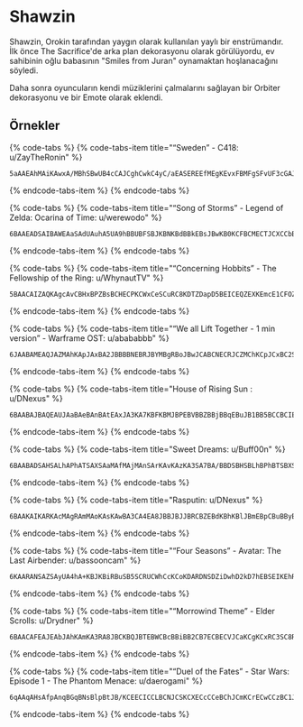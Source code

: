 # Shawzin

Shawzin, Orokin tarafından yaygın olarak kullanılan yaylı bir enstrümandır. İlk önce The Sacrifice'de arka plan dekorasyonu olarak görülüyordu, ev sahibinin oğlu babasının "Smiles from Juran" oynamaktan hoşlanacağını söyledi.

Daha sonra oyuncuların kendi müziklerini çalmalarını sağlayan bir Orbiter dekorasyonu ve bir Emote olarak eklendi.

## Örnekler

{% code-tabs %}
{% code-tabs-item title="“Sweden” - C418: u/ZayTheRonin" %}
```text
5aAAEAhMAiKAwxA/MBhSBwUB4cCAJCghCwkC4yC/aEASEREEfMEgKEvxFBMFgSFvUF3cGAJGgkGwhG4yHAaH/EIfKIgMIwxI/MJghJwUJ4cJ/JKgSKwRK4yLAaL/EMfMMgKMwxNAMNgSNwUN4cN/JOhhOwkO4yO/
```
{% endcode-tabs-item %}
{% endcode-tabs %}

{% code-tabs %}
{% code-tabs-item title="“Song of Storms” - Legend of Zelda: Ocarina of Time: u/werewodo" %}
```text
6BAAEADSAIBAWEAaSAdUAuhA5UA9hBBUBFSBJKBNKBdBBkEBsJBwKB0KCFBCMECTJCXCCbBCtECxSC0BDCEDGSDJUDZhDjUDnhDrUDvSDzKD3KEHBEPEEXJEcKEgKExBE6
```
{% endcode-tabs-item %}
{% endcode-tabs %}

{% code-tabs %}
{% code-tabs-item title="“Concerning Hobbits” - The Fellowship of the Ring: u/WhynautTV" %}
```text
5BAACAIZAQKAgcAvCBHxBPZBsBCHECPKCWxCeSCuRC8KDTZDapD5BEICEQZEXKEmcE1CFOZFXBGAEGHKGPxGXMG/KHHEHZpHiBIBCIPxIepI5ZJV
```
{% endcode-tabs-item %}
{% endcode-tabs %}

{% code-tabs %}
{% code-tabs-item title="“We all Lift Together - 1 min version” - Warframe OST: u/abababbb" %}
```text
6JAABAMEAQJAZMAhKApJAxBA2JBBBBNEBRJBYMBgRBoJBwJCABCNECRJCZMChKCpJCxBC2SDBRDNMDSJDZMDhRDpJDxJEABENEEQJEYMEgKEoJExBE2JFBBFNEFQJFYMFgRFoJFwJGABGMEGQJGYSGhRGpMGwJG1hHBSHNRHRMHfRHnSHvJH4JIIBIVEIYJIhMIoKIwJI4BI+JJJBJVEJYJJhMJoRJxJJ5JKIBKNEKZJKhSKoRKwMK4JK9hLJSLOSLZRLeMLpKLtJL4EMAJMIJMdJMhKMlMMpRM4KNgKNjMNnRNuMN7ROAMONROSSOYSOvRO6KPF
```
{% endcode-tabs-item %}
{% endcode-tabs %}

{% code-tabs %}
{% code-tabs-item title="House of Rising Sun : u/DNexus" %}
```text
6BAABAJBAQEAUJAaBAeBAnBAtEAxJA3KA7KBFKBMJBPEBVBBZBBjBBqEBuJB1BB5BCCBCIECMJCTKCXKCgJCqECxBC1BC/BDEEDIJDPKDTBDtBDxBD7BEEBELEEPEEZEEiJEpKEtKE3JFCEFJBFMBFWBFgSFnSFrSF1SF/SGHRGKRGURGeJGmKGpKGzEG+JHEKHIKHSKHcSHkSHnSHxSH8BIDEIGEIREIbJIhKIlKIuKI5JJAEJEEJOEJYBJfBJiBJsBJ2EJ+CKBCKLEKWCKgBKmBKqBKwBKzBK9
```
{% endcode-tabs-item %}
{% endcode-tabs %}

{% code-tabs %}
{% code-tabs-item title="Sweet Dreams: u/Buff00n" %}
```text
6BAABADSAHSALhAPhATSAXSAaMAfMAjMAnSArKAvKAzKA3SA7BA/BBDSBHSBLhBPhBTSBXSBaMBfMBjMBnSBrKBvKBzKB3SB6BB+BCCSCHSCLhCPhCSSCXSCbMCfMCjMCnSCrKCvKCzKC3SC6BC/BDDSDHSDKhDPhDTSDXSDbMDfMDjMDnSDrKDvKDzKD3SD7BD/hEHhEPSEXhEfhEjhErUEwhE/hFDSFHhFMhFXSFbhFfiFnhFvUF0BF/
```
{% endcode-tabs-item %}
{% endcode-tabs %}

{% code-tabs %}
{% code-tabs-item title="Rasputin: u/DNexus" %}
```text
6BAAKAIKARKAcMAgRAmMAoKAsKAwBA3CA4EA8JBBJBJJBRCBZEBdKBhKBlJBmEBpCBuBByBB+BCCKCKKCSKCeMCiRCoMCrKCvKCzBC6CC7EC/JDEJDLJDUCDcEDgKDkKDoJDqEDtCDxBD2BEGCETEEXJEfKEnMErKEwJE0EE5BFBCFJCFRCFVBFeBFiBFmCFqBGMCGYEGcJGkKGsMGwKG0JG5EG9BHGCHOJHWEHeCHnBHv
```
{% endcode-tabs-item %}
{% endcode-tabs %}

{% code-tabs %}
{% code-tabs-item title="“Four Seasons” - Avatar: The Last Airbender: u/bassooncam" %}
```text
6KAARANSAZSAyUA4hA+KBJKBiRBuSB5SCRUCWhCcKCoKDARDNSDZiDwhD2kD7hEBSEIKEhREtSE4iFQhFXkFehFmSFx
```
{% endcode-tabs-item %}
{% endcode-tabs %}

{% code-tabs %}
{% code-tabs-item title="“Morrowind Theme” - Elder Scrolls: u/Drydner" %}
```text
6BAACAFEAJEAbJAhKAmKA3RA8JBCKBQJBTEBWCBcBBiBB2CB7ECBECVJCaKCgKCxRC3SC8RDOUDWSDZSDqUDzhD3UECSEOREaMElKEwJE7EFQKFWJFcKFrJFtEFxCF4BF+
```
{% endcode-tabs-item %}
{% endcode-tabs %}

{% code-tabs %}
{% code-tabs-item title="“Duel of the Fates” - Star Wars: Episode 1 - The Phantom Menace: u/daerogami" %}
```text
6qAAqAHsAfpAnqBGqBNsBlpBtJB/KCEECICCLBCNJCSKCXECcCCeBChJCmKCrECwCCzBC1JC6KDAEDFCDIBDK
```
{% endcode-tabs-item %}
{% endcode-tabs %}

